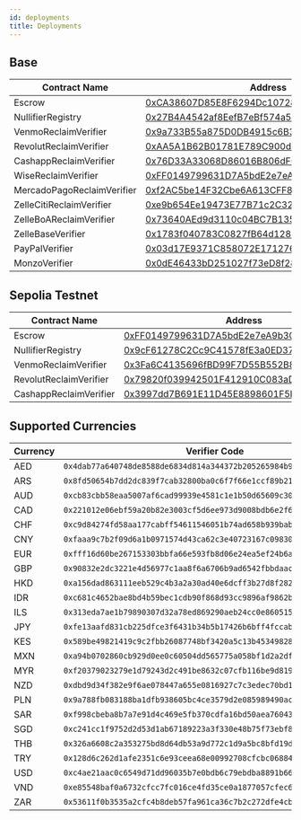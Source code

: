 ```yaml
---
id: deployments
title: Deployments
---
```


## Base

<table>
  <thead>
    <tr>
      <th>Contract Name</th>
      <th>Address</th>
    </tr>
  </thead>
  <tbody>
    <tr>
      <td>Escrow</td>
      <td><a href="https://basescan.org/address/0xCA38607D85E8F6294Dc10728669605E6664C2D70">0xCA38607D85E8F6294Dc10728669605E6664C2D70</a></td>
    </tr>
    <tr>
      <td>NullifierRegistry</td>
      <td><a href="https://basescan.org/address/0x27B4A4542af8EefB7eBf574a562C5D4DaA17137F">0x27B4A4542af8EefB7eBf574a562C5D4DaA17137F</a></td>
    </tr>
    <tr>
      <td>VenmoReclaimVerifier</td>
      <td><a href="https://basescan.org/address/0x9a733B55a875D0DB4915c6B36350b24F8AB99dF5">0x9a733B55a875D0DB4915c6B36350b24F8AB99dF5</a></td>
    </tr>
    <tr>
      <td>RevolutReclaimVerifier</td>
      <td><a href="https://basescan.org/address/0xAA5A1B62B01781E789C900d616300717CD9A41aB">0xAA5A1B62B01781E789C900d616300717CD9A41aB</a></td>
    </tr>
    <tr>
      <td>CashappReclaimVerifier</td>
      <td><a href="https://basescan.org/address/0x76D33A33068D86016B806dF02376dDBb23Dd3703">0x76D33A33068D86016B806dF02376dDBb23Dd3703</a></td>
    </tr>
    <tr>
      <td>WiseReclaimVerifier</td>
      <td><a href="https://basescan.org/address/0xFF0149799631D7A5bdE2e7eA9b306c42b3d9a9ca">0xFF0149799631D7A5bdE2e7eA9b306c42b3d9a9ca</a></td>
    </tr>
    <tr>
      <td>MercadoPagoReclaimVerifier</td>
      <td><a href="https://basescan.org/address/0xf2AC5be14F32Cbe6A613CFF8931d95460D6c33A3">0xf2AC5be14F32Cbe6A613CFF8931d95460D6c33A3</a></td>
    </tr>
    <tr>
      <td>ZelleCitiReclaimVerifier</td>
      <td><a href="https://basescan.org/address/0xe9b654Ee19473E77B71c2C328A31E79252dF66D6">0xe9b654Ee19473E77B71c2C328A31E79252dF66D6</a></td>
    </tr>
    <tr>
      <td>ZelleBoAReclaimVerifier</td>
      <td><a href="https://basescan.org/address/0x73640AEd9d3110c04BC7B13540648A5adb3EA579">0x73640AEd9d3110c04BC7B13540648A5adb3EA579</a></td>
    </tr>
    <tr>
      <td>ZelleBaseVerifier</td>
      <td><a href="https://basescan.org/address/0x1783f040783C0827fB64d128ECE548d9B3613Ad5">0x1783f040783C0827fB64d128ECE548d9B3613Ad5</a></td>
    </tr>
    <tr>
      <td>PayPalVerifier</td>
      <td><a href="https://basescan.org/address/0x03d17E9371C858072E171276979f6B44571C5DeA">0x03d17E9371C858072E171276979f6B44571C5DeA</a></td>
    </tr>
    <tr>
      <td>MonzoVerifier</td>
      <td><a href="https://basescan.org/address/0x0dE46433bD251027f73eD8f28E01eF05DA36a2E0">0x0dE46433bD251027f73eD8f28E01eF05DA36a2E0</a></td>
    </tr>
  </tbody>
</table>

## Sepolia Testnet 

<table>
  <thead>
    <tr>
      <th>Contract Name</th>
      <th>Address</th>
    </tr>
  </thead>
  <tbody>
    <tr>
      <td>Escrow</td>
      <td><a href="https://sepolia.etherscan.io/address/0xFF0149799631D7A5bdE2e7eA9b306c42b3d9a9ca">0xFF0149799631D7A5bdE2e7eA9b306c42b3d9a9ca</a></td>
    </tr>
    <tr>
      <td>NullifierRegistry</td>
      <td><a href="https://sepolia.etherscan.io/address/0x9cF61278C2Cc9C41578fE3a0ED375E9870D514F1">0x9cF61278C2Cc9C41578fE3a0ED375E9870D514F1</a></td>
    </tr>
    <tr>
      <td>VenmoReclaimVerifier</td>
      <td><a href="https://sepolia.etherscan.io/address/0x3Fa6C4135696fBD99F7D55B552B860f5df770710">0x3Fa6C4135696fBD99F7D55B552B860f5df770710</a></td>
    </tr>
    <tr>
      <td>RevolutReclaimVerifier</td>
      <td><a href="https://sepolia.etherscan.io/address/0x79820f039942501F412910C083aDA6dCc419B67c">0x79820f039942501F412910C083aDA6dCc419B67c</a></td>
    </tr>
    <tr>
      <td>CashappReclaimVerifier</td>
      <td><a href="https://sepolia.etherscan.io/address/0x3997dd7B691E11D45E8898601F5bc7B016b0d38B">0x3997dd7B691E11D45E8898601F5bc7B016b0d38B</a></td>
    </tr>
  </tbody>
</table>

## Supported Currencies

<table>
  <thead>
    <tr>
      <th>Currency</th>
      <th>Verifier Code</th>
    </tr>
  </thead>
  <tbody>
    <tr>
      <td>AED</td>
      <td><code>0x4dab77a640748de8588de6834d814a344372b205265984b969f3e97060955bfa</code></td>
    </tr>
    <tr>
      <td>ARS</td>
      <td><code>0x8fd50654b7dd2dc839f7cab32800ba0c6f7f66e1ccf89b21c09405469c2175ec</code></td>
    </tr>
    <tr>
      <td>AUD</td>
      <td><code>0xcb83cbb58eaa5007af6cad99939e4581c1e1b50d65609c30f303983301524ef3</code></td>
    </tr>
    <tr>
      <td>CAD</td>
      <td><code>0x221012e06ebf59a20b82e3003cf5d6ee973d9008bdb6e2f604faa89a27235522</code></td>
    </tr>
    <tr>
      <td>CHF</td>
      <td><code>0xc9d84274fd58aa177cabff54611546051b74ad658b939babaad6282500300d36</code></td>
    </tr>
    <tr>
      <td>CNY</td>
      <td><code>0xfaaa9c7b2f09d6a1b0971574d43ca62c3e40723167c09830ec33f06cec921381</code></td>
    </tr>
    <tr>
      <td>EUR</td>
      <td><code>0xfff16d60be267153303bbfa66e593fb8d06e24ea5ef24b6acca5224c2ca6b907</code></td>
    </tr>
    <tr>
      <td>GBP</td>
      <td><code>0x90832e2dc3221e4d56977c1aa8f6a6706b9ad6542fbbdaac13097d0fa5e42e67</code></td>
    </tr>
    <tr>
      <td>HKD</td>
      <td><code>0xa156dad863111eeb529c4b3a2a30ad40e6dcff3b27d8f282f82996e58eee7e7d</code></td>
    </tr>
    <tr>
      <td>IDR</td>
      <td><code>0xc681c4652bae8bd4b59bec1cdb90f868d93cc9896af9862b196843f54bf254b3</code></td>
    </tr>
    <tr>
      <td>ILS</td>
      <td><code>0x313eda7ae1b79890307d32a78ed869290aeb24cc0e8605157d7e7f5a69fea425</code></td>
    </tr>
    <tr>
      <td>JPY</td>
      <td><code>0xfe13aafd831cb225dfce3f6431b34b5b17426b6bff4fccabe4bbe0fe4adc0452</code></td>
    </tr>
    <tr>
      <td>KES</td>
      <td><code>0x589be49821419c9c2fbb26087748bf3420a5c13b45349828f5cac24c58bbaa7b</code></td>
    </tr>
    <tr>
      <td>MXN</td>
      <td><code>0xa94b0702860cb929d0ee0c60504dd565775a058bf1d2a2df074c1db0a66ad582</code></td>
    </tr>
    <tr>
      <td>MYR</td>
      <td><code>0xf20379023279e1d79243d2c491be8632c07cfb116be9d8194013fb4739461b84</code></td>
    </tr>
    <tr>
      <td>NZD</td>
      <td><code>0xdbd9d34f382e9f6ae078447a655e0816927c7c3edec70bd107de1d34cb15172e</code></td>
    </tr>
    <tr>
      <td>PLN</td>
      <td><code>0x9a788fb083188ba1dfb938605bc4ce3579d2e085989490aca8f73b23214b7c1d</code></td>
    </tr>
    <tr>
      <td>SAR</td>
      <td><code>0xf998cbeba8b7a7e91d4c469e5fb370cdfa16bd50aea760435dc346008d78ed1f</code></td>
    </tr>
    <tr>
      <td>SGD</td>
      <td><code>0xc241cc1f9752d2d53d1ab67189223a3f330e48b75f73ebf86f50b2c78fe8df88</code></td>
    </tr>
    <tr>
      <td>THB</td>
      <td><code>0x326a6608c2a353275bd8d64db53a9d772c1d9a5bc8bfd19dfc8242274d1e9dd4</code></td>
    </tr>
    <tr>
      <td>TRY</td>
      <td><code>0x128d6c262d1afe2351c6e93ceea68e00992708cfcbc0688408b9a23c0c543db2</code></td>
    </tr>
    <tr>
      <td>USD</td>
      <td><code>0xc4ae21aac0c6549d71dd96035b7e0bdb6c79ebdba8891b666115bc976d16a29e</code></td>
    </tr>
    <tr>
      <td>VND</td>
      <td><code>0xe85548baf0a6732cfcc7fc016ce4fd35ce0a1877057cfec6e166af4f106a3728</code></td>
    </tr>
    <tr>
      <td>ZAR</td>
      <td><code>0x53611f0b3535a2cfc4b8deb57fa961ca36c7b2c272dfe4cb239a29c48e549361</code></td>
    </tr>
  </tbody>
</table>